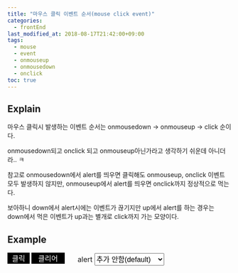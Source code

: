 ```yaml
---
title: "마우스 클릭 이벤트 순서(mouse click event)"
categories: 
  - frontEnd
last_modified_at: 2018-08-17T21:42:00+09:00
tags:
  - mouse
  - event
  - onmouseup
  - onmousedown
  - onclick
toc: true
---
```


## Explain

마우스 클릭시 발생하는 이벤트 순서는 onmousedown -> onmouseup -> click 순이다.

onmousedown되고 onclick 되고 onmouseup아닌가라고 생각하기 쉬운데 아니더라.. ㅋ

참고로 onmousedown에서 alert를 띄우면 클릭해도 onmouseup, onclick 이벤트 모두 발생하지 않지만, onmouseup에서 alert를 띄우면 onclick까지 정상적으로 먹는다.

보아하니 down에서 alert시에는 이벤트가 끊기지만 up에서 alert를 하는 경우는 down에서 먹은 이벤트가 up과는 별개로 click까지 가는 모양이다.


## Example
<script type="text/javascript">
  const eventWriter = (e) => {
    document.getElementById("test").textContent += (event && event.type) + " " ;
  }
</script>
<div style="vertical-align: middle">
  <div onclick="eventWriter(this)" onmousedown="if (document.querySelector('select').selectedIndex == 1) {alert('onmousedown');}eventWriter(this)" onmouseup="if (document.querySelector('select').selectedIndex == 2) {alert('onmouseup');} eventWriter(this)" style="font-size: initial; background-color:black; text-align: center; color:white; width:50px; height:25px; display:inline-block; cursor:pointer">
    클릭
  </div>
  <div style="font-size: initial; background-color:black; text-align: center; color:white; width:75px; height:25px; cursor:pointer; display:inline-block;" onclick="document.getElementById('test').textContent=''">클리어</div>
  <label style="font-size: initial; display:inline-block; margin: 0px 0px 0px 25px; vertical-align: middle;"> alert </label>
  <SELECT style="font-size: initial; display:inline-block; margin: 0px; padding:0px; height:28px; vertical-align: middle">
    <option>추가 안함(default)</option>
    <option>mousedown에 추가</option>
    <option>mouseup에 추가</option>
  </SELECT>
  <div id="test"></div>
</div>
